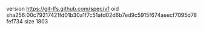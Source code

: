 version https://git-lfs.github.com/spec/v1
oid sha256:00c79217421fd01b30a1f7c51afd02d6b7ed9c5915f674aeecf7095d78fef734
size 1803
